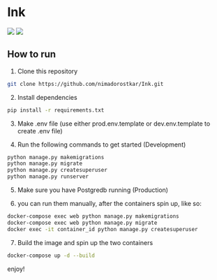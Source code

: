 # Ink


[![](https://img.shields.io/badge/python-3.10-orange)](https://www.python.org/)
[![](https://img.shields.io/badge/Django-4.1-green)](https://www.djangoproject.com/)


## How to run

1. Clone this repository

```bash
git clone https://github.com/nimadorostkar/Ink.git
```

2. Install dependencies

```bash
pip install -r requirements.txt
```

3. Make .env file (use either prod.env.template or dev.env.template to create .env file)

4. Run the following commands to get started (Development)

```bash
python manage.py makemigrations
python manage.py migrate
python manage.py createsuperuser
python manage.py runserver
```

5. Make sure you have Postgredb running (Production)

6. you can run them manually, after the containers spin up, like so:

```bash
docker-compose exec web python manage.py makemigrations
docker-compose exec web python manage.py migrate   
docker exec -it container_id python manage.py createsuperuser
```

7. Build the image and spin up the two containers

```bash
docker-compose up -d --build
```


 enjoy!
